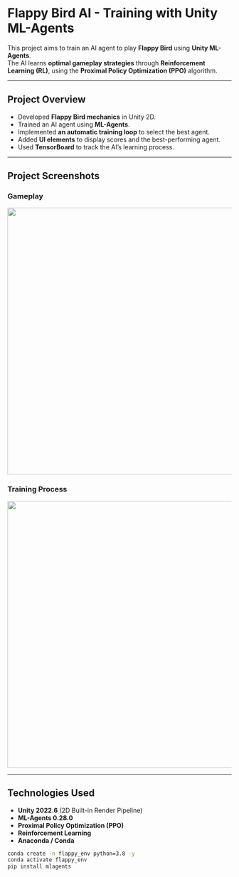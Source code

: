 # Flappy Bird AI - Training with Unity ML-Agents

This project aims to train an AI agent to play **Flappy Bird** using **Unity ML-Agents**.  
The AI learns **optimal gameplay strategies** through **Reinforcement Learning (RL)**, using the **Proximal Policy Optimization (PPO)** algorithm.

---

## **Project Overview**

- Developed **Flappy Bird mechanics** in Unity 2D.
- Trained an AI agent using **ML-Agents**.
- Implemented **an automatic training loop** to select the best agent.
- Added **UI elements** to display scores and the best-performing agent.
- Used **TensorBoard** to track the AI’s learning process.

---

## **Project Screenshots**
### **Gameplay**
<img src="assets/gameplay.png" width="600">

### **Training Process**
<img src="assets/training_process.gif" width="600">

---

## **Technologies Used**
- **Unity 2022.6** (2D Built-in Render Pipeline)
- **ML-Agents 0.28.0**
- **Proximal Policy Optimization (PPO)**
- **Reinforcement Learning**
- **Anaconda / Conda**
```sh
conda create -n flappy_env python=3.8 -y
conda activate flappy_env
pip install mlagents
